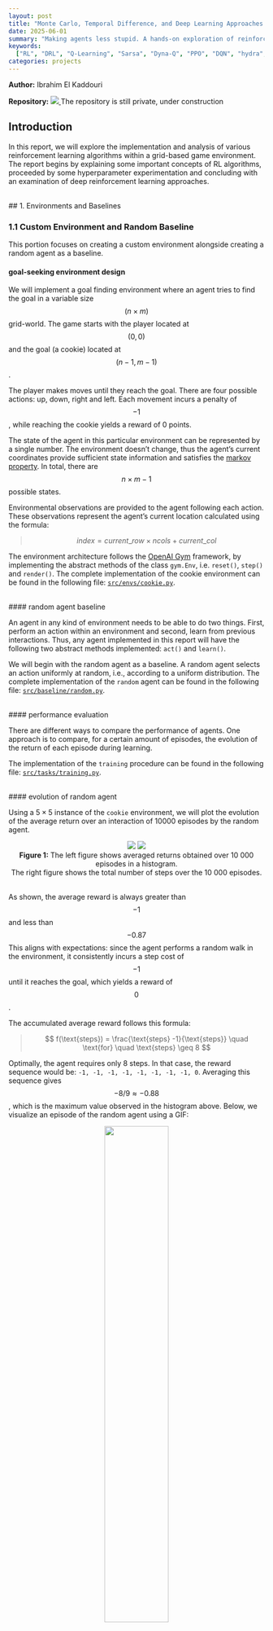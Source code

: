 ```yaml
---
layout: post
title: "Monte Carlo, Temporal Difference, and Deep Learning Approaches in Goal-Seeking Tasks"
date: 2025-06-01
summary: "Making agents less stupid. A hands-on exploration of reinforcement learning that compares classical tabular methods with modern deep learning approaches"
keywords:
  ["RL", "DRL", "Q-Learning", "Sarsa", "Dyna-Q", "PPO", "DQN", "hydra", "gym", "stable-baseline3"]
categories: projects
---
```


<!-- markdownlint-disable MD033 -->
<!-- markdownlint-disable MD045 -->

**Author:** Ibrahim El Kaddouri  

**Repository:** <span class="tooltip">
<a href="https://github.com/IbrahimElk/agents-with-issues">
    <img src="/assets/images//2025-06-01/environments/elf_down.png">
</a>
<span class="tooltip-text"> The repository is still private, under construction </span>
</span>

## Introduction

In this report, we will explore the implementation and analysis of
various reinforcement learning algorithms within a grid-based game
environment. The report begins by explaining some important concepts of
RL algorithms, proceeded by some hyperparameter experimentation and
concluding with an examination of deep reinforcement learning
approaches.

<br>
## 1. Environments and Baselines

### 1.1 Custom Environment and Random Baseline

This portion focuses on creating a custom environment alongside creating
a random agent as a baseline.

#### goal-seeking environment design

We will implement a goal finding environment where an agent tries to
find the goal in a variable size $$(n \times m)$$ grid-world. The game starts
with the player located at $$(0, 0)$$ and the goal (a cookie) located at
$$(n − 1, m − 1)$$.

The player makes moves until they reach the goal. There are four
possible actions: up, down, right and left. Each movement incurs a
penalty of $$-1$$, while reaching the cookie yields a reward of 0 points.

The state of the agent in this particular environment can be represented
by a single number. The environment doesn’t change, thus the agent’s
current coordinates provide sufficient state information and satisfies
the [markov property](http://www.incompleteideas.net/book/ebook/node32.html).
In total, there are $$n \times m − 1$$ possible states.

Environmental observations are provided to the agent following each
action. These observations represent the agent’s current location
calculated using the formula:

> $$index = current\_row \times ncols + current\_col$$

The environment architecture follows the
[OpenAI Gym](https://gymnasium.farama.org/api/env/) framework, by
implementing the abstract methods of the class `gym.Env`, i.e.
`reset()`, `step()` and `render()`. The complete implementation
of the cookie environment can be found in the following file:
[`src/envs/cookie.py`](https://github.com/IbrahimElk/agents-with-issues/blob/main/src/envs/cookie.py).

<br>
#### random agent baseline

An agent in any kind of environment needs to be able to do two things.
First, perform an action within an environment and second, learn
from previous interactions. Thus, any agent implemented in this report
will have the following two abstract methods implemented: `act()` and
`learn()`.

We will begin with the random agent as a baseline. A random
agent selects an action uniformly at random, i.e., according to a
uniform distribution. The complete implementation of the `random` agent
can be found in the following file:
[`src/baseline/random.py`](https://github.com/IbrahimElk/agents-with-issues/blob/main/src/baseline/random.py).

<br>
#### performance evaluation

There are different ways to compare the performance of agents. One
approach is to compare, for a certain amount of episodes,
the evolution of the return of each episode during learning.

The implementation of the `training` procedure can be found in the following file:
[`src/tasks/training.py`](https://github.com/IbrahimElk/agents-with-issues/blob/main/src/tasks/training.py).

<br>
#### evolution of random agent

Using a 5 × 5 instance of the `cookie` environment, we will plot the
evolution of the average return over an interaction of 10000 episodes by
the random agent.

<div style="text-align: center;" id="fig:task1_2-0">
    <div class="image-grid" id="fig:1">
      <img src="/assets/images/2025-06-01/task1_1/histogram.png"/>
      <img src="/assets/images/2025-06-01/task1_1/number_of_steps.png"/>
    </div>
    <figcaption>
    <strong>Figure 1:</strong> The left figure shows averaged returns obtained
    over 10 000 episodes in a histogram.<br> The right figure shows the total
    number of steps over the 10 000 episodes.</figcaption>
</div>
<br>

As shown, the average reward is always greater than $$−1$$ and less than $$−0.87$$
This aligns with expectations: since the agent performs a random walk in the environment,
it consistently incurs a step cost of $$−1$$ until it reaches the goal, which yields
a reward of $$0$$.

The accumulated average reward follows this formula:

> $$ f(\text{steps}) =  \frac{\text{steps} -1}{\text{steps}} \quad \text{for} \quad \text{steps} \geq 8 $$

Optimally, the agent requires only 8 steps. In that case,
the reward sequence would be: `-1, -1, -1, -1, -1, -1, -1, -1, 0`.
Averaging this sequence gives $$−8/9 \approx -0.88$$,
which is the maximum value observed in the histogram above.
Below, we visualize an episode of the random agent using a GIF:

<div style="text-align: center;">
  <img src="/assets/images/2025-06-01/task1_1/episode.gif"
       style="width: 50%; height: auto;">
  <figcaption><strong>Figure 2:</strong>
  All steps in a single episode in the cookie environment</figcaption>
</div>
<br>

### 1.2 Minihack environment and fixed baseline

Consider the four Minihack environments in Figure
<a href="#fig:environments" data-reference-type="ref"
data-reference="fig:environments">3</a>. Movement is restricted to
cardinal directions (north, south, east, west), matching the previously
described cookie environment’s action constraints.

- `EMPTY_ROOM` is a simple goal-finding-like environment, where the goal
  is to reach the downstairs. The agent gets $$−1$$ reward for each step.

- `CLIFF` is based on the cliff-environment by
  [Sutton and Barto](http://www.incompleteideas.net/book/ebook/node65.html#fig:cliff). 
  The reward scheme is $$0$$ when reaching the goal, $$−1$$ for
  each step. Stepping on the lava gives $$−100$$ reward and teleports the
  agent to the initial state, without resetting the episode. The episode
  only ends when the goal is reached or the maximum amount of steps
  is reached

- `ROOM_WITH_LAVA` is a slightly more complicated goal-finding
  environment. The reward scheme is the same as the `CLIFF`.

- `ROOM_WITH_MONSTER` is an environment identical to the `EMPTY_ROOM`,
  but a monster walks around and can attack and kill the agent. The
  reward scheme is the same as the `CLIFF` environment and $$−100$$ for any
  death.

<div class="image-grid" id="fig:environments">
  <img src="/assets/images/2025-06-01/environments/empty_room.png" style="width:50%">
  <img src="/assets/images/2025-06-01/environments/room_with_monster.png" style="width:50%">
  <img src="/assets/images/2025-06-01/environments/cliff.png">
  <img src="/assets/images/2025-06-01/environments/room_with_lava.png">
</div>
<figcaption><strong>Figure 3:</strong> The four MiniHack environments</figcaption>
<br>

The implementation of these environments can be found in the following file:
[`src/envs/rooms.py`](https://github.com/IbrahimElk/agents-with-issues/blob/main/src/envs/rooms.py)

<br>
#### fixed agent baseline

We introduce a new baseline for the four environments: the fixed agent.
This agent always moves down until it can no longer do so, and then proceeds right.
Unlike the random agent, which acts without considering its surroundings,
the fixed agent must account for its current position within the environment.

Importantly, we cannot reuse the same state representation as in the cookie environment,
since one of the four environments includes a moving object. If only the agent’s
position is known, the task becomes partially observed, i.e. it is impossible to
fully understand the current environment from only the current agent position.

Take the `ROOM_WITH_MONSTER` environment as an example.
One possible approach would be to encode the state as a sequence of coordinates,
each representing the position of a moving entity (either the agent or the monster).
However, we opt for a much simpler, though less compact, representation:
the ASCII-based[^1] NetHack view.
The implementation of the fixed agent is available here:
[`src/baseline/fixed.py`](https://github.com/IbrahimElk/agents-with-issues/blob/main/src/baseline/fixed.py).

<br>
#### evolution of fixed agent

In Figure <a href="#fig:fixed-sidebyside" data-reference-type="ref"
data-reference="fig:fixed-sidebyside">4</a>, we visualize the steps
of an episode executed by the fixed agent in the `EMPTY_ROOM` and
`ROOM_WITH_LAVA` environments using GIFs.

<div class="image-grid" id="fig:fixed-sidebyside">
  <img src="/assets/images/2025-06-01/task1_2/fixed_empty_room/episode.gif"
       style="width: 50%;"/>
  <img src="/assets/images/2025-06-01/task1_2/fixed_room_with_lava/episode.gif"/>
  <figcaption><strong>Figure 4:</strong> Fixed agent in two MiniHack environments</figcaption>
</div>
<br>

## 2. Learning Algorithm Implementation and Analysis

### 2.1 Algorithmic Experimentation

This portion focuses on implementing various reinforcement learning
algorithms and conducting comparative analysis across different
environments. Three distinct learning agents have been explored:

- Monte Carlo On-policy

- Temporal Difference On-policy (Sarsa)

- Temporal Difference Off-policy (Q-learning)

All agents utilize $$\epsilon$$-greedy exploration strategies during the learning
phase. The complete implementation of these three agents is located in:
[`src/algorithms`](https://github.com/IbrahimElk/agents-with-issues/blob/main/src/algorithms/).

<br>

<span id="sec:on_policy_vs_off_policy"
label="sec:on_policy_vs_off_policy"></span>

#### on-policy versus off-policy

We will begin by examining the differences between on-policy
and off-policy reinforcement learning methods. An algorithm
is classified as on-policy when the action used for learning
is the same as the action taken during exploration. In contrast,
off-policy algorithms maintain separate target and behavior policies.

To compare the two approaches, we use the `CLIFF` environment to
evaluate the Sarsa and Q-learning algorithms, both employing
$$\epsilon$$-greedy action selection $$(\epsilon = 0.1)$$.
A constant learning rate $$(\alpha = 0.1)$$ is used throughout
the experiment. The complete configuration details are available at
[`src/tasks/config/task2_1.yaml`](https://github.com/IbrahimElk/agents-with-issues/blob/main/src/tasks/config/task2_1.yaml).

The results, shown in Figure <a href="#fig:task2_1-0" data-reference-type="ref"
data-reference="fig:task2_1-0">5</a> and <a href="#fig:task2_1-2"
data-reference-type="ref" data-reference="fig:task2_1-2">7</a>,
reveal that while Q-learning learns the optimal policy values,
its online performance is worse than Sarsa, which instead develops a safer,
more indirect route. We’ll break down the reasons below.

<div style="text-align: center;" id="fig:task2_1-0">
  <img src="/assets/images/2025-06-01/task2_1/on_policy_vs_off_policy/moving_avg_return.png"
       style="width: 50%; height: auto;">
<figcaption>
<strong>Figure 5:</strong> Cliff-walking environment.
Final values: Q-learning = -59, Sarsa = -25.<br>
The curve is smoothed using a 500-episode moving average
</figcaption>
</div>
<br>

Theoretically, the maximum cumulative reward obtainable in a single episode
corresponds to the following trajectory (starting from the bottom-left corner).

<div style="text-align: center;" id="fig:task2_1-1">
  <img src="/assets/images/2025-06-01/task2_1/on_policy_vs_off_policy/ideal.png"
       style="width: 50%; height: auto;">
  <figcaption><strong>Figure 6:</strong> Ideal path yielding maximum cumulative rewards</figcaption>
</div>
<br>

The corresponding reward sequence is `-1, -1, ..., -1, 0`, resulting in a
return of $$-15$$. This is the highest possible return when starting from
the designated starting position. Any deviation from this path, either
through longer trajectories or agent deaths, leads to worse outcomes.

The returns observed during training are shown in Figure
<a href="#fig:task2_1-0" data-reference-type="ref" data-reference="fig:task2_1-0">
5</a>,
smoothed using a moving average. The more negative the return, the more
frequently the agent is falling off the cliff, indicating it's following
a riskier path (since cliff falls only happen when navigating close to the lava).

To illustrate the learned strategies, we visualize the policies of both algorithms:

<div class="image-grid" id="fig:task2_1-2">
<img src="/assets/images/2025-06-01/task2_1/on_policy_vs_off_policy/qlearning/policy.png"/>
<img src="/assets/images/2025-06-01/task2_1/on_policy_vs_off_policy/sarsa/policy.png"/>
</div>
<div style="text-align: center;">
<figcaption>
<strong>Figure 7:</strong> Policy maps.
Arrow direction and length correspond to action probabilities.
Left: Q-learning. Right: Sarsa.
</figcaption>
</div>
<div class="note">
Sarsa uses an epsilon-soft policy, but the small epsilon value makes its effect
invisible in the plot above (e.g., veering into neighboring cells).
</div>
<br>

In conclusion, Q-learning develops values for the optimal strategy,
involving choosing actions along the cliff edge. However,
this approach occasionally results in cliff falls due to $$\epsilon$$-greedy
action selection. Sarsa takes action selection into account and learns
a longer but safer pathway through the upper grid region.
<br>
<br>

<div class="success">
if you decrease epsilon gradually during training, the effect diminishes
and both Sarsa and Q-learning follow the optimal path as indicated in Figure
<a href="#fig:task2_1-0" data-reference-type="ref" data-reference="fig:task2_1-0">
6 </a>, i.e. the target policy of Q-learning.
</div>

<br>
#### monte carlo versus temporal difference analysis

We will highlight the differences between Monte Carlo (MC)
and Temporal Difference (TD) methods using the `CLIFF` environment.
Specifically, we compare First-Visit MC, Every-Visit MC and TD Sarsa.
All three algorithms are on-policy, so we expect them to learn the same
safe path as observed in the previous experiment.

- First-Visit MC averages returns following the first visit to a state-action pair within an episode.

- Every-Visit MC averages returns after every occurrence of that pair in an episode.

For exploration, we use a soft epsilon-greedy policy with
$$\epsilon = 0.4$$ and $$\gamma = 1$$ for all algorithms
and $$\alpha = 0.1$$ for TD. We also average using the
[incremental MC](http://www.incompleteideas.net/book/ebook/node19.html)
method to improve efficiency which is mathematically equivalent to
sample averaging.

We expect both MC methods to
[converge](http://www.incompleteideas.net/book/ebook/node51.html#fig:MCfirst),
but with higher variance compared to TD. TD, however,
introduces bias due to bootstrapping, whereas MC methods
are (mostly) unbiased. Every-Visit MC does exhibit some
[bias](https://en.wikiversity.org/wiki/Reinforcement_Learning/Monte_Carlo_Policy_Evaluation#Properties:_2).

The increased variance in MC arises from estimating the value
of a state-action pair based on full returns $$G_t$$. The
variance of $$G_t$$ grows with the episode length [^2] and
variability of rewards:

> $$ \operatorname{Var}(G_t) \leq \sum_{k=t+1}^{T} \operatorname{Var}(R_k) $$

In contrast, TD methods update based on the immediate reward $$R_{t+1}$$
and the estimated value of the next state:

> $$ \operatorname{Var}(R_{t+1}) \leq \operatorname{Var}(G_t) \leq \sum_{k=t+1}^{T} \operatorname{Var}(R_k) $$

Let’s consider estimating the value of cell $$(4,1)$$.
The agent explores the environment, accumulates rewards or penalties,
and uses the sampled returns to update the value estimate of this state.

<div style="text-align: center;" id="fig:task2_1-3">
  <img src="/assets/images/2025-06-01/task2_1/mc_vs_td/path.svg"
       style="width: 50%; height: auto;">
</div>
<div style="text-align: center;">
<figcaption>
<strong>Figure 8:</strong> Example trajectories.
The agent starts at green, follows the blue path, and then the orange.
All visited states are updated based on the return from that point forward. For instance,
state (4,1) gets a return of -241 under first-visit principle.
</figcaption>
</div>
<br>

Using MC methods, the return from (4,1) could be anything,
`-100`, `-200`, `-1000`, or even `-15`. Each return gets
**equal weight** in the final estimate. This explains the
high variance in MC methods. TD, on the other hand,
updates using only the immediate reward (between `-100` and `-1`),
resulting in much smaller update variance, especially since
neighbor state values are initialized to 0, and the learning
rate $$\alpha$$ reduces the magnitude further.

We validate this observation by examining the Q-value
history for state $$(4,1)$$ across all three algorithms:
<div class="image-row" id="fig:task2_1-4">
  <img src="/assets/images/2025-06-01/task2_1/mc_vs_td/25k/mc_every_qvalues/qvalues_state_4_1.png"/>
  <img src="/assets/images/2025-06-01/task2_1/mc_vs_td/25k/mc_first_qvalues/qvalues_state_4_1.png"/>
  <img src="/assets/images/2025-06-01/task2_1/mc_vs_td/25k/sarsa_qvalues/qvalues_state_4_1.png"/>
</div>
<div style="text-align: center;">
<figcaption>
<strong>Figure 9:</strong> Q-value evolution over time for state (4,1).
MC methods exhibit much higher variance early on compared to TD Sarsa.
Every-Visit MC (left), First-Visit MC (middle), TD Sarsa (right)
<!-- (Trained for 25,000 episodes with epsilon = 0.1, gamma = 1, alpha = 0.1) -->
</figcaption>
</div>
<br>

Despite the variance, all three algorithms converge toward the suboptimal,
safe policy. This is further confirmed by examining the learned policy maps:

<div class="image-row" id="fig:task2_1-6">
  <img src="/assets/images/2025-06-01/task2_1/mc_vs_td/monte_carlo_first_policy.png"/>
  <img src="/assets/images/2025-06-01/task2_1/mc_vs_td/monte_carlo_every_policy.png"/>
  <img src="/assets/images/2025-06-01/task2_1/mc_vs_td/sarsa_policy.png"/>
</div>
<div style="text-align: center;">
<figcaption>
<strong>Figure 10:</strong>
Final policy maps for First-Visit MC, Every-Visit MC, and TD Sarsa.
</figcaption>
</div>
<br>

Finally, we present the return and steps per episode evolution:

<div class="image-grid" id="fig:task2_1-7">
  <img src="/assets/images/2025-06-01/task2_1/mc_vs_td/mean_with_ci.png"/>
  <img src="/assets/images/2025-06-01/task2_1/mc_vs_td/step_with_ci.png"/>
</div>
<div style="text-align: center;">
<figcaption>
<strong>Figure 11:</strong> Mean returns and steps per episode with confidence intervals
based on 30 runs
</figcaption>
</div>
<br>

As expected, we see more uncertainty in the policies derived from MC methods.
Although all methods eventually converge, TD converges faster in this environment.
Unfortunately, we can’t currently back this claim with theory[^3], there’s still
no formal proof that one method converges faster than the other.
For now, it's an open question.

<br>
#### learning rates analysis

In TD methods, the learning rate $$\alpha$$ controls how much new
information overrides prior estimates. A higher $$\alpha$$ allows
the agent to adapt quickly by placing more weight on recent
rewards and bootstrapped values but can lead to instability.
A lower $$\alpha$$ yields more stable learning but slows down convergence.

In this section, we experiment with different constant learning rates,
within the `ROOM_WITH_LAVA` environment. Comparable results can also
be reproduced in the `CLIFF` environment.

Figure <a href="#fig:task2_1-8"
data-reference-type="ref"
data-reference="fig:task2_1-8">12</a>
illustrates how the learned policies has converged under each setting:

<div style="text-align: center;">
    <div class="image-grid" id="fig:task2_1-8">
      <figure>
        <img src="/assets/images/2025-06-01/task2_1/learning_rates/qlearning_0p001_policy.png"/>
        <figcaption>Learning rate = 0.001</figcaption>
      </figure>
      <figure>
      <img src="/assets/images/2025-06-01/task2_1/learning_rates/qlearning_0p005_policy.png"/>
        <figcaption>Learning rate = 0.005</figcaption>
      </figure>
      <figure>
      <img src="/assets/images/2025-06-01/task2_1/learning_rates/qlearning_0p01_policy.png"/>
        <figcaption>Learning rate = 0.01</figcaption>
      </figure>
      <figure>
      <img src="/assets/images/2025-06-01/task2_1/learning_rates/qlearning_0p1_policy.png"/>
        <figcaption>Learning rate = 0.1</figcaption>
      </figure>
    </div>
</div>
<figcaption>
<strong>Figure 12:</strong> Q-learning policy maps under different learning rates
</figcaption>
<br>

The results align with theoretical expectations.
As shown in Figure <a href="#fig:task2_1-10"
data-reference-type="ref"
data-reference="fig:task2_1-10">12</a>,
smaller $$\alpha$$ values lead to slower convergence,
while larger $$\alpha$$ values yield faster convergence
for the Q-learning algorithm.

<div class="image-grid" id="fig:task2_1-10">
  <img src="/assets/images/2025-06-01/task2_1/learning_rates/moving_avg_return.png"/>
  <img src="/assets/images/2025-06-01/task2_1/learning_rates/num_steps_per_episode.png"/>
</div>
<div style="text-align: center;">
<figcaption>
<strong>Figure 12:</strong> Return (left) and episode length (right) over 5 000 episodes
for different learning rates <br>
(smoothed with a window of episodes).
</figcaption>
</div>
<br>

We also observe that the learning rate affects the agent’s exploration behavior.
As shown in Figure <a href="#fig:task2_1-11" data-reference-type="ref"
data-reference="fig:task2_1-11">13</a>, lower learning rates lead to broader
exploration, while higher rates lead to more exploitative behavior.
This aligns with theory[^3]: a higher $$\alpha$$ accelerates value propagation,
which potentially stabilizes the policy sooner, leaving less time for exploration.

<div style="text-align: center;">
    <div class="image-grid" id="fig:task2_1-11">
      <figure>
        <img src="/assets/images/2025-06-01/task2_1/learning_rates/qlearning_0p001/state_visit_count_no_bg.png"/>
        <figcaption>Learning rate = 0.001</figcaption>
      </figure>
      <figure>
        <img src="/assets/images/2025-06-01/task2_1/learning_rates/qlearning_0p005/state_visit_count_no_bg.png"/>
        <figcaption>Learning rate = 0.005</figcaption>
      </figure>
      <figure>
        <img src="/assets/images/2025-06-01/task2_1/learning_rates/qlearning_0p01/state_visit_count_no_bg.png"/>
        <figcaption>Learning rate = 0.01</figcaption>
      </figure>
      <figure>
        <img src="/assets/images/2025-06-01/task2_1/learning_rates/qlearning_0p1/state_visit_count_no_bg.png"/>
        <figcaption>Learning rate = 0.1</figcaption>
      </figure>
    </div>
</div>
<figcaption>
<strong>Figure 13:</strong> State visitation heatmaps under different learning rates.
</figcaption>

<div class="success">
if the step size α parameter is reduced properly over time,
this approach achieves convergence in any stationary environment toward
the actual action probabilities for each state.
</div>
<br>

<span id="sec:2.2.4" label="sec:different_epsilon"></span>

#### exploration-exploitation trade-off analysis

The $$\epsilon$$-greedy strategy selects a random action with probability $$\epsilon$$,
and follows the current policy otherwise. Setting $$\epsilon$$ too high results in
excessive randomness, preventing the agent from exploiting what it has learned.
Conversely, making $$\epsilon$$ too small limits exploration, possibly trapping the
agent in suboptimal behaviors.

<div class="image-grid" id="fig:task2_1-12">
  <img src="/assets/images/2025-06-01/task2_1/exploration_rates/moving_avg_return.png"/>
  <img src="/assets/images/2025-06-01/task2_1/exploration_rates/num_steps_per_episode.png"/>
</div>
<div style="text-align: center;">
<figcaption>
<strong>Figure 14:</strong>
Return and episode length for varying exploration rates (ϵ).
</figcaption>
</div>
<br>

Surprisingly, the results show that almost zero exploration $$(\epsilon = 0.01)$$
yields the highest return in the `ROOM_WITH_LAVA` environment. Similar outcomes
were observed in the `CLIFF` environment as well. At first glance, this seems
counterintuitive, but it makes sense given the characteristics of the environment.

Even though the environment allows for variance in the possible returns,
the immediate reward for any given (state, action) pair
is deterministic. There is no reward distribution to sample from. The agent
always receives the same outcome for the same decision.

Additionally, as the agent explores, it accumulates $$-1$$ penalties along
each path, which inherently discourages revisiting those routes. This naturally
drives the agent to favor unexplored (and potentially shorter or safer)
alternatives, without needing random exploration.

In essence, the state space is small and simple enough that pure exploitation is
sufficient to discover the optimal policy. The agent can locally maximize rewards
and still converge to the correct solution, as verified by the empirical results.
Interestingly, higher exploration rates degrade performance slightly, mostly due
to increased chances of randomly stepping into lava. Nonetheless, all policies
eventually converge.

<div style="text-align: center;">
    <div class="image-grid" id="fig:task2_1-13">
      <figure>
        <img src="/assets/images/2025-06-01/task2_1/exploration_rates/sarsa_0p01/episode.gif"/>
        <figcaption>Exploration rate = 0.01</figcaption>
      </figure>
      <figure>
        <img src="/assets/images/2025-06-01/task2_1/exploration_rates/sarsa_0p1/episode.gif"/>
        <figcaption>Exploration rate = 0.1</figcaption>
      </figure>
      <figure>
        <img src="/assets/images/2025-06-01/task2_1/exploration_rates/sarsa_0p2/episode.gif"/>
        <figcaption>Exploration rate = 0.2</figcaption>
      </figure>
      <figure>
        <img src="/assets/images/2025-06-01/task2_1/exploration_rates/sarsa_0p5/episode.gif"/>
        <figcaption>Exploration rate = 0.5</figcaption>
      </figure>
    </div>
</div>
<figcaption>
<strong>Figure 15:</strong>
Sample trajectories from Sarsa with increasing exploration rates (ϵ).
</figcaption>

<div class="note">
If Figure <a href="#fig:task2_1-13" data-reference-type="ref"
data-reference="fig:task2_1-13">15</a> used Q-learning instead of Sarsa,
all policies would converge to the same optimal path regardless of ϵ,
since Q-learning is off-policy
</div>
<br>

<span id="sec:2.2" label="sec:2.2"></span>

### 2.2 Linear Exploration Rate

In the previous
<a href="#exploration-exploitation-trade-off-analysis">section</a>,
we experimented with different constant $$\epsilon$$ values.
Here, we instead use a linearly decreasing exploration schedule,
where $$\epsilon$$ progressively decays over the course of training.
The goal is to start with broad exploration and gradually shift toward
exploitation by reducing random action selection after each episode.

As noted earlier in the
<a href="#on-policy-versus-off-policy">section</a>
on on-policy vs off-policy methods, both Sarsa and Q-learning converge
to the same policy when $$\epsilon$$ decreases over time. This section
provides experimental evidence of that convergence.

We set the learning rate to $$\alpha = 0.1$$ and use a linear decay
of $$\epsilon$$ from $$0.01$$ to $$0$$ over 500 episodes. The discount
factor remains at $$\gamma = 1$$. We evaluate the trained agent at
various checkpoints to observe the evolution of the target policy.

<div style="text-align: center;">
    <div class="image-grid" id="different_learning_rates_policy">
        <img src="/assets/images/2025-06-01/task2_2/exp0/qlearning_policy.png"/>
        <img src="/assets/images/2025-06-01/task2_2/exp0/sarsa_policy.png"/>
        <img src="/assets/images/2025-06-01/task2_2/exp0/qlearning/episode.gif"/>
        <img src="/assets/images/2025-06-01/task2_2/exp0/sarsa/episode.gif"/>
        <span class="caption">After 50 episodes</span>
        <img src="/assets/images/2025-06-01/task2_2/exp1/qlearning_policy.png"/>
        <img src="/assets/images/2025-06-01/task2_2/exp1/sarsa_policy.png"/>
        <img src="/assets/images/2025-06-01/task2_2/exp1/qlearning/episode.gif"/>
        <img src="/assets/images/2025-06-01/task2_2/exp1/sarsa/episode.gif"/>
        <span class="caption">After 100 episodes</span>
        <img src="/assets/images/2025-06-01/task2_2/exp2/qlearning_policy.png"/>
        <img src="/assets/images/2025-06-01/task2_2/exp2/sarsa_policy.png"/>
        <img src="/assets/images/2025-06-01/task2_2/exp2/qlearning/episode.gif"/>
        <img src="/assets/images/2025-06-01/task2_2/exp2/sarsa/episode.gif"/>
        <span class="caption">After 200 episodes</span>
        <img src="/assets/images/2025-06-01/task2_2/exp3/qlearning_policy.png"/>
        <img src="/assets/images/2025-06-01/task2_2/exp3/sarsa_policy.png"/>
        <img src="/assets/images/2025-06-01/task2_2/exp3/qlearning/episode.gif"/>
        <img src="/assets/images/2025-06-01/task2_2/exp3/sarsa/episode.gif"/>
        <span class="caption">After 300 episodes</span>
        <img src="/assets/images/2025-06-01/task2_2/exp4/qlearning_policy.png"/>
        <img src="/assets/images/2025-06-01/task2_2/exp4/sarsa_policy.png"/>
        <img src="/assets/images/2025-06-01/task2_2/exp4/qlearning/episode.gif"/>
        <img src="/assets/images/2025-06-01/task2_2/exp4/sarsa/episode.gif"/>
        <span class="caption">After 400 episodes</span>
        <img src="/assets/images/2025-06-01/task2_2/exp5/qlearning_policy.png"/>
        <img src="/assets/images/2025-06-01/task2_2/exp5/sarsa_policy.png"/>
        <img src="/assets/images/2025-06-01/task2_2/exp5/qlearning/episode.gif"/>
        <img src="/assets/images/2025-06-01/task2_2/exp5/sarsa/episode.gif"/>
        <span class="caption">After 500 episodes</span>
    </div>
</div>
<figcaption>
<strong>Figure 16:</strong>
Target policies over training and episode rollouts over training.
Left: Q-learning. Right: Sarsa.<br>
Each row corresponds to evaluations after some amount of episodes.
</figcaption>
<br>

Note that Q-learning evaluates using a greedy policy,
while Sarsa still follows an $$\epsilon$$-greedy policy
during evaluation (unless $$\epsilon$$ has decayed to 0).

From these experiments, we confirm that both Sarsa and Q-learning converge
to the same optimal policy when exploration is linearly decayed.
This confirms our theoretical expectations from earlier sections.
<br>

<div class="note">
There's a significant difference between training Sarsa with an exploration rate
of 0.01 versus a completely zero rate. With a fixed ϵ = 0.01, Sarsa will converge
to the same policy as Q-learning, but it still retains a small chance of selecting
a random action. In contrast, with linear decay to ϵ = 0, no random actions are
taken once the schedule hits zero, making the behavior fully greedy.
</div>
<br>

The complete implementation of the scheduling mechanism can be found in
the following file: [`src/schedule.py`](https://github.com/IbrahimElk/agents-with-issues/blob/main/src/schedule.py).

<br>
### 2.3 Planning and Learning

A [model](http://www.incompleteideas.net/book/ebook/node95.html)
of the environment refers to any mechanism an agent can use
to predict how the environment will respond to its actions. Given a
state and an action, a model outputs the predicted next state and
corresponding reward. The
[Dyna-Q](http://www.incompleteideas.net/book/ebook/node96.html#fig:dyna-alg)
implementation uses a table-based model under deterministic assumptions,
when queried with previously seen state-action pairs, it simply returns
the last observed next state and reward.

We will compare the performance of the Dyna-Q agent and the Q-learning
agent in two of the four Minihack environments.

<div style="text-align: center;">
    <div class="image-grid" id="fig:task2_3-0">
      <figure>
        <img src="/assets/images/2025-06-01/task2_3/cliff/qlearning_policy.png"/>
        <figcaption>0 planning steps</figcaption>
      </figure>
      <figure>
        <img src="/assets/images/2025-06-01/task2_3/cliff/dyna_qlearning_5_policy.png"/>
        <figcaption>5 planning steps</figcaption>
      </figure>
      <figure>
        <img src="/assets/images/2025-06-01/task2_3/cliff/dyna_qlearning_20_policy.png"/>
        <figcaption>20 planning steps</figcaption>
      </figure>
      <figure>
        <img src="/assets/images/2025-06-01/task2_3/cliff/dyna_qlearning_50_policy.png"/>
        <figcaption>50 planning steps</figcaption>
      </figure>
    </div>
<figcaption>
<strong>Figure 18: </strong>
Learned policies on the cliff environment under different planning step counts
</figcaption>
</div>
<br>

Even though all agents eventually reach optimal performance,
Dyna-Q with 50 planning steps produces the cleanest, most symmetric policy.
It correctly identifies that all paths that are functionally equivalent.
Even with just 5 planning steps, Dyna-Q outperforms standard Q-learning
by reducing unnecessary wall-directed actions in the outer regions.

<div style="text-align: center;">
    <div class="image-grid" id="fig:task2_3-1">
      <figure>
        <img src="/assets/images/2025-06-01/task2_3/room_with_lava/qlearning_policy.png"/>
        <figcaption>0 planning steps</figcaption>
      </figure>
      <figure>
        <img src="/assets/images/2025-06-01/task2_3/room_with_lava/dyna_qlearning_5_policy.png"/>
        <figcaption>5 planning steps</figcaption>
      </figure>
      <figure>
        <img src="/assets/images/2025-06-01/task2_3/room_with_lava/dyna_qlearning_20_policy.png"/>
        <figcaption>20 planning steps</figcaption>
      </figure>
      <figure>
        <img src="/assets/images/2025-06-01/task2_3/room_with_lava/dyna_qlearning_50_policy.png"/>
        <figcaption>50 planning steps</figcaption>
      </figure>
    </div>
<figcaption>
<strong>Figure: 19</strong>
Learned policies on the room with lava environment
under different planning step counts.
</figcaption>
</div>
<br>

Figure <a href="#fig:task2_3-2" data-reference-type="ref" data-reference="fig:task2_3-2">20</a>
shows that planning agents converge faster than their non-planning
counterparts. The agent with 50 planning steps has the fastest convergence.
This is exactly what we [expect](http://www.incompleteideas.net/book/ebook/node96.html#fig:dyna-results).
We expect that more planning would mean faster learning, where the agent with
50 steps would be the fastest.

<div class="image-grid" id="fig:task2_3-2">
  <img src="/assets/images/2025-06-01/task2_3/cliff/moving_avg_return.png"/>
  <img src="/assets/images/2025-06-01/task2_3/room_with_lava/moving_avg_return.png"/>
  <img src="/assets/images/2025-06-01/task2_3/cliff/num_steps_per_episode.png"/>
  <img src="/assets/images/2025-06-01/task2_3/room_with_lava/num_steps_per_episode.png"/>
</div>
<figcaption>
<strong>Figure 20:</strong> Smoothed returns over episodes in cliff (left)
and room with lava (right). Planning has a noticeably greater impact on
convergence speed.
</figcaption>
<br>

The superior performance of Dyna-Q in these tasks follows from the deterministic 
nature of the environments. If transitions and rewards are deterministic, then once
the agent has experienced a state–action pair $$(s,a)$$ it can store the single
observed next state and reward and use that stored tuple as a **perfect model** of
the environment.

Each real interaction therefore yields not only one model-free
Q-update but also many additional updates produced by repeatedly 'imagining' the
same transition during planning. These extra updates accelerate value propagation and
explain why agents with more planning steps converge faster in these deterministic
settings.

This does not mean planning becomes useless in stochastic environments, it
just means the sample model must also account for stochasticity. Instead of always
returning the last observed next state and reward, the model should represent or sample
from the observed variability so that planning reflects the true uncertainty in the
environment.

<div class="note">
Dyna-Q may not perform as well in the evnironment where a monster is present, because
the sample model has to account for enemy behavior, which can be non-deterministic.
</div>

## 3. Deep Reinforcement Learning (DRL)

In this section, we implement deep reinforcement learning agents in
two environments: `EMPTY_ROOM` and `ROOM_WITH_MULTIPLE_MONSTERS`. The
second environment extends the first by introducing multiple randomly
spawning enemies, increasing the complexity and introducing stochasticity.

To handle this added challenge, we use two algorithms from the
`stable_baselines3` library: DQN (Deep Q-Network), which applies
deep Q-learning, and PPO (Proximal Policy Optimization), which follows
the actor-critic framework. Despite transitioning to deep models, we
continue using an ASCII-based representation of the environment as the input state.

Since deep models require fixed-size input vectors, we convert the
2D ASCII map into a one-dimensional 64-dimensional embedding using
a Convolutional Neural Network (CNN).

The CNN architecture consists of three convolutional layers with kernel
sizes of $$(3,3)$$, ReLU activations and padding to preserve spatial dimensions.
The output is then flattened and passed through a fully connected layer,
which outputs the 64-dimensional feature vector used as input to the
reinforcement learning algorithm. The implementation of this feature
extractor is available at
[`src/algorithms/cnn.py`](https://github.com/IbrahimElk/agents-with-issues/blob/main/src/algorithms/cnn.py).

### hyperparameter configuration

For training, we used a learning rate of 0.0001 for DQN and 0.0003 for PPO.
We used a discount factor $$(\gamma)$$ of 0.99 for both algorithms. For PPO,
we also added a small entropy bonus of 0.01 to encourage exploration. The
exact hyperparameters can be found in
[`src/tasks/config/task3_1.yaml`](https://github.com/IbrahimElk/agents-with-issues/blob/main/src/tasks/config/task3_1.yaml).

### performance evaluation

Figure <a href="#fig:task3_1-0" data-reference-type="ref"
data-reference="fig:task3_1-0">21</a> shows that PPO trains
significantly faster and more stably than DQN. In the `EMPTY_ROOM`
environment, PPO converges in roughly 250 000 steps, while
DQN requires nearly 750 000!

The number of training steps required can partly be attributed to
the high-dimensional state representation processed by the CNN.
If a more compact, handcrafted representation were used instead,
a simpler model with fewer parameters could possibly converge much faster.

The gap is even more pronounced in the `ROOM_WITH_MULTIPLE_MONSTERS`
environment, PPO still converges within 250 000 steps, but DQN needs
nearly 2 million steps.

<div style="text-align: center;">
    <div class="image-grid" id="fig:task3_1-0">
        <img src="/assets/images/2025-06-01/task3_1/reward_ci_dqn_vs_ppo_empty.png"/>
        <img src="/assets/images/2025-06-01/task3_1/reward_ci_dqn_vs_ppo_monsters.png"/>
        <img src="/assets/images/2025-06-01/task3_1/length_ci_dqn_vs_ppo_monsters.png"/>
        <img src="/assets/images/2025-06-01/task3_1/length_ci_dqn_vs_ppo_empty.png"/>
    </div>
</div>
<figcaption>
<strong>Figure 21:</strong>
Mean returns and episode lengths with 95% confidence intervals, averaged over 3 runs.
In the empty room environment, both PPO and DQN converge to similar final episode
lengths, averaging slightly above 8 steps. However, in the more challenging
room with multiple monsters environment, PPO maintains a lower average episode length
of around 12, while DQN episodes are longer, averaging closer to 15 steps.
In terms of accumulated reward, PPO performs better in room with multiple monsters,
PPO achieves an average return of approximately -12 compared to DQN's -15. In empty
room, both algorithms perform similarly, with average returns hovering around -8.
</figcaption>
<br>

Despite both DQN and PPO eventually learning near-optimal policies, behavior differs:
DQN only eliminated the monster closest to the start position and then heads
straight to the goal, avoiding other enemies. PPO, in contrast, clears out all
monsters along the way before proceeding to the goal.

Figure <a href="#fig:task3_1-1" data-reference-type="ref"
data-reference="fig:task3_1-1">22</a> illustrates full episodes
in both environments for each agent.

<div style="text-align: center;">
    <div class="image-grid" id="fig:task3_1-1">
      <figure>
        <img src="/assets/images/2025-06-01/task3_1/empty_room/dqn/episode.gif"/>
        <figcaption>DQN</figcaption>
      </figure>
      <figure>
        <img src="/assets/images/2025-06-01/task3_1/room_with_multiple_monsters/dqn/episode.gif"/>
        <figcaption>DQN</figcaption>
      </figure>
      <figure>
        <img src="/assets/images/2025-06-01/task3_1/empty_room/ppo/episode.gif"/>
        <figcaption>PPO</figcaption>
      </figure>
      <figure>
        <img src="/assets/images/2025-06-01/task3_1/room_with_multiple_monsters/ppo/episode.gif"/>
        <figcaption>PPO</figcaption>
      </figure>
    </div>
</div>
<figcaption>
<strong>Figure 22:</strong> Rollout visualizations for PPO (on-policy) and DQN (off-policy).
</figcaption>
<br>

### Tabular-Q vs DQN

1. Convergence Speed:
Tabular methods converge much faster due to the limited, discrete state space
in grid-based environments. They typically require only hundreds of thousands
of steps, while DRL methods possibly need millions.

2. Generalization:
Tabular Q-learning memorizes state-action pairs and lacks generalization.
It fails on slightly altered environments (e.g., grid size changes).
In contrast, DRL models (especially CNN-based ones) can generalize better
across similar but unseen states. For instance, a model trained on a $$5 \times 5$$
grid might still operate reasonably on a $$6 \times 6$$ one,
something tabular Q cannot do.

3. Convergence Guarantees:
Under certain assumptions, tabular methods guarantee convergence to the
optimal policy. DRL methods do not, they may converge to suboptimal or
unstable policies depending on architecture, hyperparameters and randomness.

## References

[^1]: [NetHack guidebook](https://www.nethack.org/v363/Guidebook.html)

[^2]: [Variance of sum of correlated variables](https://en.wikipedia.org/wiki/Variance#Sum_of_correlated_variables)

[^3]: [Sutton and Barto](http://incompleteideas.net/book/the-book-2nd.html)
